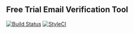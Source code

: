 ## Free Trial Email Verification Tool

[![Build Status](https://travis-ci.org/austintoddj/free-trial.svg?branch=master)](https://travis-ci.org/austintoddj/free-trial)
[![StyleCI](https://github.styleci.io/repos/184818874/shield?branch=master)](https://github.styleci.io/repos/184818874)
